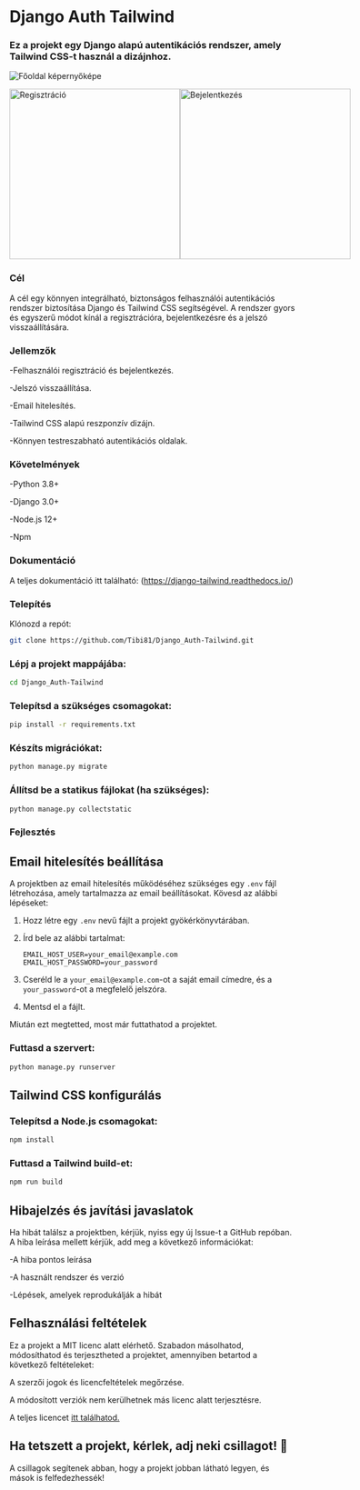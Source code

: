 # Django Auth Tailwind
### Ez a projekt egy Django alapú autentikációs rendszer, amely Tailwind CSS-t használ a dizájnhoz.

![Főoldal képernyőképe](https://private-user-images.githubusercontent.com/125083407/437967959-7c45c5cd-672d-4a88-8899-c9bc06da9a08.png?jwt=eyJhbGciOiJIUzI1NiIsInR5cCI6IkpXVCJ9.eyJpc3MiOiJnaXRodWIuY29tIiwiYXVkIjoicmF3LmdpdGh1YnVzZXJjb250ZW50LmNvbSIsImtleSI6ImtleTUiLCJleHAiOjE3NDU3Njc2NzgsIm5iZiI6MTc0NTc2NzM3OCwicGF0aCI6Ii8xMjUwODM0MDcvNDM3OTY3OTU5LTdjNDVjNWNkLTY3MmQtNGE4OC04ODk5LWM5YmMwNmRhOWEwOC5wbmc_WC1BbXotQWxnb3JpdGhtPUFXUzQtSE1BQy1TSEEyNTYmWC1BbXotQ3JlZGVudGlhbD1BS0lBVkNPRFlMU0E1M1BRSzRaQSUyRjIwMjUwNDI3JTJGdXMtZWFzdC0xJTJGczMlMkZhd3M0X3JlcXVlc3QmWC1BbXotRGF0ZT0yMDI1MDQyN1QxNTIyNThaJlgtQW16LUV4cGlyZXM9MzAwJlgtQW16LVNpZ25hdHVyZT0wMWZiNTZhZjI0ZDdlMjRlOWM2MjZlZjBmNGM4MzBhNWZiZGUyMGIwNWI5OTI4ZTdmMjY5YWQ1ZmVjZjI4YzljJlgtQW16LVNpZ25lZEhlYWRlcnM9aG9zdCJ9.1UVID-iSgManpv0fKOC45w78QbBOuJOaEsjTsiDYwKA)

<div style="display: flex; justify-content: space-between;">
    <img src="https://private-user-images.githubusercontent.com/125083407/437967976-3f5509df-bf59-48b1-b68e-dd7c848c50c9.png?jwt=eyJhbGciOiJIUzI1NiIsInR5cCI6IkpXVCJ9.eyJpc3MiOiJnaXRodWIuY29tIiwiYXVkIjoicmF3LmdpdGh1YnVzZXJjb250ZW50LmNvbSIsImtleSI6ImtleTUiLCJleHAiOjE3NDU3Njc4OTEsIm5iZiI6MTc0NTc2NzU5MSwicGF0aCI6Ii8xMjUwODM0MDcvNDM3OTY3OTc2LTNmNTUwOWRmLWJmNTktNDhiMS1iNjhlLWRkN2M4NDhjNTBjOS5wbmc_WC1BbXotQWxnb3JpdGhtPUFXUzQtSE1BQy1TSEEyNTYmWC1BbXotQ3JlZGVudGlhbD1BS0lBVkNPRFlMU0E1M1BRSzRaQSUyRjIwMjUwNDI3JTJGdXMtZWFzdC0xJTJGczMlMkZhd3M0X3JlcXVlc3QmWC1BbXotRGF0ZT0yMDI1MDQyN1QxNTI2MzFaJlgtQW16LUV4cGlyZXM9MzAwJlgtQW16LVNpZ25hdHVyZT02NDY0OGYxZWNjZDViYmQwOWJlNmFkMGEzODI4ZjYwMzkyNmUwMjg5ZmRkYzg4Y2IzMDk0YmYyMzZjMTdhMjA5JlgtQW16LVNpZ25lZEhlYWRlcnM9aG9zdCJ9.ANzlRfxRBU6kUfAItr3j0sU6tOTCYitD3fwxxt26Qr0" alt="Regisztráció" width="300">
    <img src="https://private-user-images.githubusercontent.com/125083407/437967971-e9e7811f-5276-498c-af2d-37ee005e5c18.png?jwt=eyJhbGciOiJIUzI1NiIsInR5cCI6IkpXVCJ9.eyJpc3MiOiJnaXRodWIuY29tIiwiYXVkIjoicmF3LmdpdGh1YnVzZXJjb250ZW50LmNvbSIsImtleSI6ImtleTUiLCJleHAiOjE3NDU3NjgyMDMsIm5iZiI6MTc0NTc2NzkwMywicGF0aCI6Ii8xMjUwODM0MDcvNDM3OTY3OTcxLWU5ZTc4MTFmLTUyNzYtNDk4Yy1hZjJkLTM3ZWUwMDVlNWMxOC5wbmc_WC1BbXotQWxnb3JpdGhtPUFXUzQtSE1BQy1TSEEyNTYmWC1BbXotQ3JlZGVudGlhbD1BS0lBVkNPRFlMU0E1M1BRSzRaQSUyRjIwMjUwNDI3JTJGdXMtZWFzdC0xJTJGczMlMkZhd3M0X3JlcXVlc3QmWC1BbXotRGF0ZT0yMDI1MDQyN1QxNTMxNDNaJlgtQW16LUV4cGlyZXM9MzAwJlgtQW16LVNpZ25hdHVyZT1kMGU3NmRjNWRlMmM5MjZjODQ0NjE3NTE3NzNmM2RkY2RjYzA2YWM2ZGY2Y2YwMjU5Yzc1MDI2MzY5YzhiMTk5JlgtQW16LVNpZ25lZEhlYWRlcnM9aG9zdCJ9.X7AbDUcohBqIcj7T0n9TFhxdZ--AEk__gM0sJsbFpOc" alt="Bejelentkezés" width="300">
</div>


### Cél
A cél egy könnyen integrálható, biztonságos felhasználói autentikációs rendszer biztosítása Django és Tailwind CSS segítségével. A rendszer gyors és egyszerű módot kínál a regisztrációra, bejelentkezésre és a jelszó visszaállítására.

### Jellemzők
-Felhasználói regisztráció és bejelentkezés.

-Jelszó visszaállítása.

-Email hitelesítés.

-Tailwind CSS alapú reszponzív dizájn.

-Könnyen testreszabható autentikációs oldalak.

### Követelmények
-Python 3.8+

-Django 3.0+

-Node.js 12+

-Npm

### Dokumentáció

A teljes dokumentáció itt található: (https://django-tailwind.readthedocs.io/)

### Telepítés
Klónozd a repót:

```bash
git clone https://github.com/Tibi81/Django_Auth-Tailwind.git
```
### Lépj a projekt mappájába:

```bash
cd Django_Auth-Tailwind
```
### Telepítsd a szükséges csomagokat:

```bash
pip install -r requirements.txt
```
### Készíts migrációkat:

```bash
python manage.py migrate
```
### Állítsd be a statikus fájlokat (ha szükséges):

```bash
python manage.py collectstatic
```
### Fejlesztés<br>

## Email hitelesítés beállítása

A projektben az email hitelesítés működéséhez szükséges egy `.env` fájl létrehozása, amely tartalmazza az email beállításokat. Kövesd az alábbi lépéseket:

1. Hozz létre egy `.env` nevű fájlt a projekt gyökérkönyvtárában.
2. Írd bele az alábbi tartalmat:

    ```env
    EMAIL_HOST_USER=your_email@example.com
    EMAIL_HOST_PASSWORD=your_password
    ```

3. Cseréld le a `your_email@example.com`-ot a saját email címedre, és a `your_password`-ot a megfelelő jelszóra.
4. Mentsd el a fájlt.

Miután ezt megtetted, most már futtathatod a projektet.


### Futtasd a szervert:

```bash
python manage.py runserver
```
## Tailwind CSS konfigurálás<br>

### Telepítsd a Node.js csomagokat:

```bash
npm install
```
### Futtasd a Tailwind build-et:

```bash
npm run build
```

## Hibajelzés és javítási javaslatok
Ha hibát találsz a projektben, kérjük, nyiss egy új Issue-t a GitHub repóban. A hiba leírása mellett kérjük, add meg a következő információkat:

-A hiba pontos leírása

-A használt rendszer és verzió

-Lépések, amelyek reprodukálják a hibát

## Felhasználási feltételek

Ez a projekt a MIT licenc alatt elérhető. Szabadon másolhatod, módosíthatod és terjesztheted a projektet, amennyiben betartod a következő feltételeket:

A szerzői jogok és licencfeltételek megőrzése.

A módosított verziók nem kerülhetnek más licenc alatt terjesztésre.

A teljes licencet [itt találhatod.](https://opensource.org/license/mit)

## Ha tetszett a projekt, kérlek, adj neki csillagot! 🌟

A csillagok segítenek abban, hogy a projekt jobban látható legyen, és mások is felfedezhessék!

